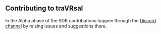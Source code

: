 ## Contributing to traVRsal

In the Alpha phase of the SDK contributions happen through the [Discord channel](https://discord.gg/67fNz4F) by raising issues and suggestions there.